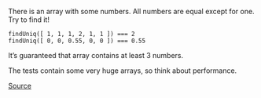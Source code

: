 There is an array with some numbers. All numbers are equal except for one. Try to find it!
````
findUniq([ 1, 1, 1, 2, 1, 1 ]) === 2
findUniq([ 0, 0, 0.55, 0, 0 ]) === 0.55
````

It’s guaranteed that array contains at least 3 numbers.

The tests contain some very huge arrays, so think about performance.

[Source](https://www.codewars.com/kata/585d7d5adb20cf33cb000235)
